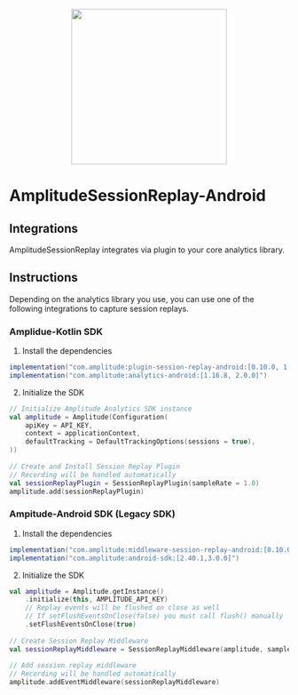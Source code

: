<p align="center">
  <a href="https://amplitude.com" target="_blank" align="center">
    <img src="https://static.amplitude.com/lightning/46c85bfd91905de8047f1ee65c7c93d6fa9ee6ea/static/media/amplitude-logo-with-text.4fb9e463.svg" width="280">
  </a>
  <br />
</p>

# AmplitudeSessionReplay-Android

## Integrations

AmplitudeSessionReplay integrates via plugin to your core analytics library. 

## Instructions
Depending on the analytics library you use, you can use one of the following integrations to capture session replays.

### Amplidue-Kotlin SDK

1. Install the dependencies
```gradle
implementation("com.amplitude:plugin-session-replay-android:[0.10.0, 1.0.0]")
implementation("com.amplitude:analytics-android:[1.16.8, 2.0.0]")
```
2. Initialize the SDK
```kotlin
// Initialize Amplitude Analytics SDK instance
val amplitude = Amplitude(Configuration(
    apiKey = API_KEY,
    context = applicationContext,
    defaultTracking = DefaultTrackingOptions(sessions = true),
))
 
// Create and Install Session Replay Plugin
// Recording will be handled automatically
val sessionReplayPlugin = SessionReplayPlugin(sampleRate = 1.0)
amplitude.add(sessionReplayPlugin)
```

### Ampitude-Android SDK (Legacy SDK)
1. Install the dependencies
```gradle
implementation("com.amplitude:middleware-session-replay-android:[0.10.0, 1.0.0]")
implementation("com.amplitude:android-sdk:[2.40.1,3.0.0]")
```
2. Initialize the SDK
```Kotlin
val amplitude = Amplitude.getInstance()
    .initialize(this, AMPLITUDE_API_KEY)
    // Replay events will be flushed on close as well
    // If setFlushEventsOnClose(false) you must call flush() manually
    .setFlushEventsOnClose(true)
 
// Create Session Replay Middleware
val sessionReplayMiddleware = SessionReplayMiddleware(amplitude, sampleRate = 1.0)
 
// Add session replay middleware
// Recording will be handled automatically
amplitude.addEventMiddleware(sessionReplayMiddleware)
```
